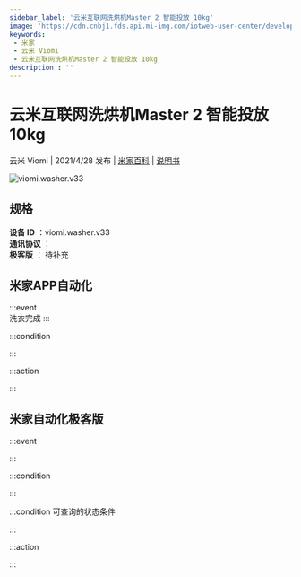 ```yaml
---
sidebar_label: '云米互联网洗烘机Master 2 智能投放 10kg'
image: 'https://cdn.cnbj1.fds.api.mi-img.com/iotweb-user-center/developer_1679047840743Q6RY7g9V.png?GalaxyAccessKeyId=AKVGLQWBOVIRQ3XLEW&Expires=9223372036854775807&Signature=zA203ShwR0qkSLXVyzBHIiPpOSY='
keywords: 
 - 米家
 - 云米 Viomi
 - 云米互联网洗烘机Master 2 智能投放 10kg
description : ''
---
```

# 云米互联网洗烘机Master 2 智能投放 10kg

云米 Viomi | 2021/4/28 发布 | [米家百科](https://home.mi.com/webapp/content/baike/product/index.html?model=viomi.washer.v33) | [说明书](https://home.mi.com/views/introduction.html?model=viomi.washer.v33&region=cn)

![viomi.washer.v33](https://cdn.cnbj1.fds.api.mi-img.com/iotweb-user-center/developer_1679047840743Q6RY7g9V.png?GalaxyAccessKeyId=AKVGLQWBOVIRQ3XLEW&Expires=9223372036854775807&Signature=zA203ShwR0qkSLXVyzBHIiPpOSY=)

## 规格  
> 
**设备 ID** ：viomi.washer.v33  
**通讯协议** ：  
**极客版**  ： 待补充 


## 米家APP自动化  

:::event  
洗衣完成
:::

:::condition  

:::

:::action   

:::

## 米家自动化极客版  

:::event  

:::

:::condition  

:::

:::condition 可查询的状态条件  

:::

:::action  

:::

        

